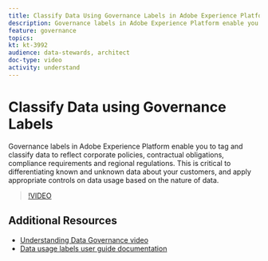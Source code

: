 ```yaml
---
title: Classify Data Using Governance Labels in Adobe Experience Platform
description: Governance labels in Adobe Experience Platform enable you to tag and classify data to reflect corporate policies, contractual obligations, compliance requirements and regional regulations. This is critical to differentiating known and unknown data about your customers, and apply appropriate controls on data usage based on the nature of data.
feature: governance
topics:
kt: kt-3992
audience: data-stewards, architect
doc-type: video
activity: understand
---
```


# Classify Data using Governance Labels

Governance labels in Adobe Experience Platform enable you to tag and classify data to reflect corporate policies, contractual obligations, compliance requirements and regional regulations. This is critical to differentiating known and unknown data about your customers, and apply appropriate controls on data usage based on the nature of data.

>[!VIDEO](https://video.tv.adobe.com/v/29709?quality=12)

## Additional Resources

* [Understanding Data Governance video](understanding-data-governance.md)
* [Data usage labels user guide documentation](https://www.adobe.io/apis/experienceplatform/home/dule/duleservices.html#!api-specification/markdown/narrative/tutorials/dule/dule_working_with_labels.md)
